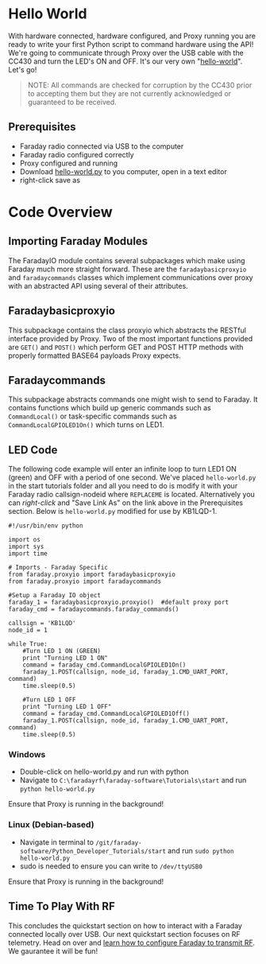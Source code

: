 # Hello World

With hardware connected, hardware configured, and Proxy running you are ready to write your first Python script to command hardware using the API! We're going to communicate through Proxy over the USB cable with the CC430 and turn the LED's ON and OFF. It's our very own "[hello-world](https://en.wikipedia.org/wiki/%22Hello,_World!%22_program)". Let's go!

> NOTE: All commands are checked for corruption by the CC430 prior to accepting them but they are not currently acknowledged or guaranteed to be received.

## Prerequisites
* Faraday radio connected via USB to the computer
* Faraday radio configured correctly
* Proxy configured and running
* Download [hello-world.py](https://github.com/kb1lqc/Faraday-Software/raw/issue220/Tutorials/start/configuring-proxy.md) to you computer, open in a text editor
 * right-click save as

# Code Overview
## Importing Faraday Modules
The FaradayIO module contains several subpackages which make using Faraday much more straight forward. These are the `faradaybasicproxyio` and `faradaycommands` classes which implement communications over proxy with an abstracted API using several of their attributes.

## Faradaybasicproxyio
This subpackage contains the class proxyio which abstracts the RESTful interface provided by Proxy. Two of the most important functions provided are `GET()` and `POST()` which perform GET and POST HTTP methods with properly formatted BASE64 payloads Proxy expects.

## Faradaycommands
This subpackage abstracts commands one might wish to send to Faraday. It contains functions which build up generic commands such as `CommandLocal()` or task-specific commands such as `CommandLocalGPIOLED1On()` which turns on LED1.

## LED Code
The following code example will enter an infinite loop to turn LED1 ON (green) and OFF with a period of one second. We've placed `hello-world.py` in the start tutorials folder and all you need to do is modify it with your Faraday radio callsign-nodeid where `REPLACEME` is located. Alternatively you can _right-click_ and "Save Link As" on the link above in the Prerequisites section. Below is `hello-world.py` modified for use by KB1LQD-1.

```
#!/usr/bin/env python

import os
import sys
import time

# Imports - Faraday Specific
from faraday.proxyio import faradaybasicproxyio
from faraday.proxyio import faradaycommands

#Setup a Faraday IO object
faraday_1 = faradaybasicproxyio.proxyio()  #default proxy port
faraday_cmd = faradaycommands.faraday_commands()

callsign = 'KB1LQD'
node_id = 1

while True:
    #Turn LED 1 ON (GREEN)
    print "Turning LED 1 ON"
    command = faraday_cmd.CommandLocalGPIOLED1On()
    faraday_1.POST(callsign, node_id, faraday_1.CMD_UART_PORT, command)
    time.sleep(0.5)

    #Turn LED 1 OFF
    print "Turning LED 1 OFF"
    command = faraday_cmd.CommandLocalGPIOLED1Off()
    faraday_1.POST(callsign, node_id, faraday_1.CMD_UART_PORT, command)
    time.sleep(0.5)
```


### Windows
* Double-click on hello-world.py and run with python
* Navigate to `C:\faradayrf\faraday-software\Tutorials\start` and run `python hello-world.py`

Ensure that Proxy is running in the background!

### Linux (Debian-based)
* Navigate in terminal to `/git/faraday-software/Python_Developer_Tutorials/start` and run `sudo python hello-world.py`
* sudo is needed to ensure you can write to `/dev/ttyUSB0`

Ensure that Proxy is running in the background!

## Time To Play With RF
This concludes the quickstart section on how to interact with a Faraday connected locally over USB. Our next quickstart section focuses on RF telemetry. Head on over and [learn how to configure Faraday to transmit RF](configuring-rf-faraday.md). We gaurantee it will be fun!

